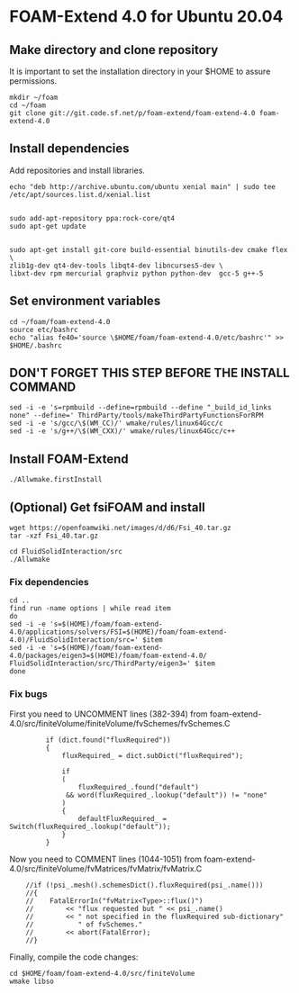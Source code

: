 # FOAM-Extend 4.0 for Ubuntu 20.04

## Make directory and clone repository

It is important to set the installation directory in your $HOME to assure permissions.

```
mkdir ~/foam
cd ~/foam
git clone git://git.code.sf.net/p/foam-extend/foam-extend-4.0 foam-extend-4.0
```

## Install dependencies

Add repositories and install libraries.

```
echo "deb http://archive.ubuntu.com/ubuntu xenial main" | sudo tee /etc/apt/sources.list.d/xenial.list


sudo add-apt-repository ppa:rock-core/qt4
sudo apt-get update


sudo apt-get install git-core build-essential binutils-dev cmake flex \
zlib1g-dev qt4-dev-tools libqt4-dev libncurses5-dev \
libxt-dev rpm mercurial graphviz python python-dev  gcc-5 g++-5
```

## Set environment variables

```
cd ~/foam/foam-extend-4.0
source etc/bashrc
echo "alias fe40='source \$HOME/foam/foam-extend-4.0/etc/bashrc'" >> $HOME/.bashrc
```

## DON'T FORGET THIS STEP BEFORE THE INSTALL COMMAND

```
sed -i -e 's=rpmbuild --define=rpmbuild --define "_build_id_links none" --define=' ThirdParty/tools/makeThirdPartyFunctionsForRPM
sed -i -e 's/gcc/\$(WM_CC)/' wmake/rules/linux64Gcc/c
sed -i -e 's/g++/\$(WM_CXX)/' wmake/rules/linux64Gcc/c++
```

## Install FOAM-Extend

```
./Allwmake.firstInstall
```

## (Optional) Get fsiFOAM and install 

```
wget https://openfoamwiki.net/images/d/d6/Fsi_40.tar.gz
tar -xzf Fsi_40.tar.gz

cd FluidSolidInteraction/src
./Allwmake
```

### Fix dependencies

```
cd ..
find run -name options | while read item
do
sed -i -e 's=$(HOME)/foam/foam-extend-4.0/applications/solvers/FSI=$(HOME)/foam/foam-extend-4.0)/FluidSolidInteraction/src=' $item
sed -i -e 's=$(HOME)/foam/foam-extend-4.0/packages/eigen3=$(HOME)/foam/foam-extend-4.0/
FluidSolidInteraction/src/ThirdParty/eigen3=' $item
done
```

### Fix bugs
First you need to UNCOMMENT lines (382-394) from foam-extend-4.0/src/finiteVolume/finiteVolume/fvSchemes/fvSchemes.C 

```
         if (dict.found("fluxRequired"))
         {
             fluxRequired_ = dict.subDict("fluxRequired");

             if
             (
                 fluxRequired_.found("default")
              && word(fluxRequired_.lookup("default")) != "none"
             )
             {
                 defaultFluxRequired_ = Switch(fluxRequired_.lookup("default"));
             }
         }
```

Now you need to COMMENT lines (1044-1051) from foam-extend-4.0/src/finiteVolume/fvMatrices/fvMatrix/fvMatrix.C

```
    //if (!psi_.mesh().schemesDict().fluxRequired(psi_.name()))
    //{
    //    FatalErrorIn("fvMatrix<Type>::flux()")
    //        << "flux requested but " << psi_.name()
    //        << " not specified in the fluxRequired sub-dictionary"
    //           " of fvSchemes."
    //        << abort(FatalError);
    //}
```

Finally, compile the code changes:

```
cd $HOME/foam/foam-extend-4.0/src/finiteVolume
wmake libso
```




